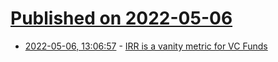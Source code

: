 # [Published on 2022-05-06](index.md)

* [2022-05-06, 13:06:57](https://news.ycombinator.com/item?id=31284649) - [IRR is a vanity metric for VC Funds](https://www.sethlevine.com/archives/2022/05/irr-is-a-vanity-metric.html)
